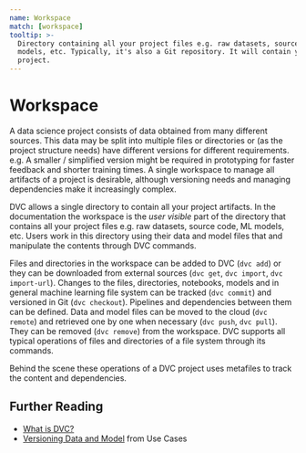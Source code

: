 ```yaml
---
name: Workspace
match: [workspace]
tooltip: >-
  Directory containing all your project files e.g. raw datasets, source code, ML
  models, etc. Typically, it's also a Git repository. It will contain your DVC
  project.
---
```


<!-- keywords: data science project architecture, machine learning project architecture, machine learning workflow, data science workflow, machine learning file system, data science file system, data science project structure, machine learning project structure, notebook version control -->

# Workspace

A data science project consists of data obtained from many different sources.
This data may be split into multiple files or directories or (as the project
structure needs) have different versions for different requirements. e.g. A
smaller / simplified version might be required in prototyping for faster
feedback and shorter training times. A single workspace to manage all artifacts
of a project is desirable, although versioning needs and managing dependencies
make it increasingly complex.

DVC allows a single directory to contain all your project artifacts. In the
documentation the workspace is the _user visible_ part of the directory that
contains all your <abbr>project</abbr> files e.g. raw datasets, source code, ML
models, etc. Users work in this directory using their data and model files that
and manipulate the contents through DVC commands.

Files and directories in the workspace can be added to DVC (`dvc add`) or they
can be downloaded from external sources (`dvc get`, `dvc import`,
`dvc import-url`). Changes to the files, directories, notebooks, models and in
general machine learning file system can be tracked (`dvc commit`) and versioned
in Git (`dvc checkout`). <abbr>Pipelines</abbr> and <abbr>dependencies</abbr>
between them can be defined. Data and model files can be moved to the cloud
(`dvc remote`) and retrieved one by one when necessary (`dvc push`, `dvc pull`).
They can be removed (`dvc remove`) from the workspace. DVC supports all typical
operations of files and directories of a file system through its commands.

Behind the scene these operations of a <abbr>DVC project</abbr> uses
<abbr>metafiles</abbr> to track the content and dependencies.

## Further Reading

- [What is DVC?](/doc/user-guide/what-is-dvc)
- [Versioning Data and Model](/doc/use-cases/versioning-data-and-model-files)
  from Use Cases
